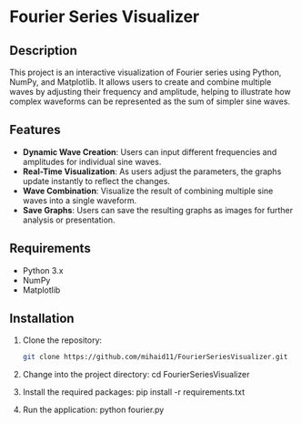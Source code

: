 # Fourier Series Visualizer

## Description

This project is an interactive visualization of Fourier series using Python, NumPy, and Matplotlib. It allows users to create and combine multiple waves by adjusting their frequency and amplitude, helping to illustrate how complex waveforms can be represented as the sum of simpler sine waves.

## Features

- **Dynamic Wave Creation**: Users can input different frequencies and amplitudes for individual sine waves.
- **Real-Time Visualization**: As users adjust the parameters, the graphs update instantly to reflect the changes.
- **Wave Combination**: Visualize the result of combining multiple sine waves into a single waveform.
- **Save Graphs**: Users can save the resulting graphs as images for further analysis or presentation.

## Requirements

- Python 3.x
- NumPy
- Matplotlib

## Installation

1. Clone the repository:
   ```bash
   git clone https://github.com/mihaid11/FourierSeriesVisualizer.git

2. Change into the project directory:
    cd FourierSeriesVisualizer

3. Install the required packages:
   pip install -r requirements.txt

4. Run the application:
    python fourier.py


